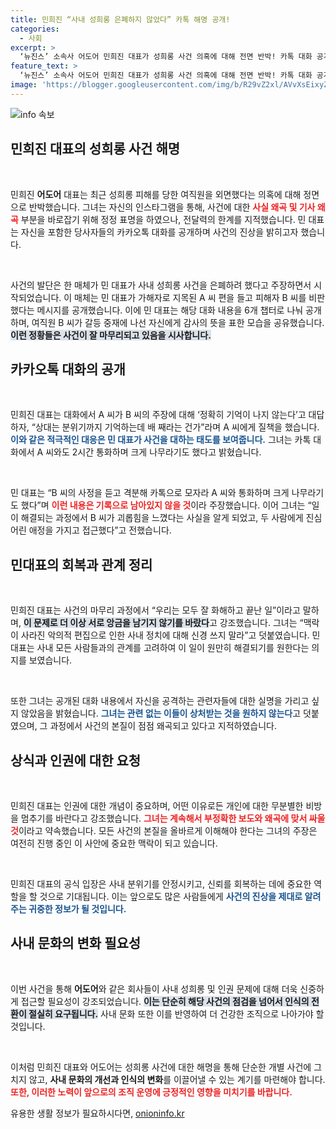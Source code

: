 ```yaml
---
title: 민희진 “사내 성희롱 은폐하지 않았다” 카톡 해명 공개!
categories:
  - 사회
excerpt: >
  ‘뉴진스’ 소속사 어도어 민희진 대표가 성희롱 사건 의혹에 대해 전면 반박! 카톡 대화 공개로 진실을 밝히며 내부 갈등의 진상을 전해왔다. 진정한 피해자가 누구인지, 누가 말하는 것일까? 클릭해 확인해보세요!
feature_text: >
  ‘뉴진스’ 소속사 어도어 민희진 대표가 성희롱 사건 의혹에 대해 전면 반박! 카톡 대화 공개로 진실을 밝히며 내부 갈등의 진상을 전해왔다. 진정한 피해자가 누구인지, 누가 말하는 것일까? 클릭해 확인해보세요!
image: 'https://blogger.googleusercontent.com/img/b/R29vZ2xl/AVvXsEixyZcFfHzMRdzZMjFBmAUKJYCLCGyLL1o632UiGVXcaFdKo_bkvkuCioo0uUKlGfBVcT3P84aROyZIXSBEx3Aw5nCQ3pTgDom1WDC4m8eifvWiAmWEEVb4x6G_l8C0QH225ldMjyaFvpxGEBGNO37VmDTDMHGhJPq73UglMfDca1-0aw/s1600/blogspot.png'
---
```


<p><img src="https://blogger.googleusercontent.com/img/b/R29vZ2xl/AVvXsEixyZcFfHzMRdzZMjFBmAUKJYCLCGyLL1o632UiGVXcaFdKo_bkvkuCioo0uUKlGfBVcT3P84aROyZIXSBEx3Aw5nCQ3pTgDom1WDC4m8eifvWiAmWEEVb4x6G_l8C0QH225ldMjyaFvpxGEBGNO37VmDTDMHGhJPq73UglMfDca1-0aw/s1600/blogspot.png" alt="info 속보" /></p>

<h2 data-ke-size="size26">민희진 대표의 성희롱 사건 해명</h2>

<p data-ke-size="size16">&nbsp;</p>

<p>민희진 <b>어도어</b> 대표는 최근 성희롱 피해를 당한 여직원을 외면했다는 의혹에 대해 정면으로 반박했습니다. 그녀는 자신의 인스타그램을 통해, 사건에 대한 <b><span style="color: #ee2323;">사실 왜곡 및 기사 왜곡</span></b> 부분을 바로잡기 위해 정정 표명을 하였으나, 전달력의 한계를 지적했습니다. 민 대표는 자신을 포함한 당사자들의 카카오톡 대화를 공개하며 사건의 진상을 밝히고자 했습니다. </p>

<p data-ke-size="size16">&nbsp;</p>

<p>사건의 발단은 한 매체가 민 대표가 사내 성희롱 사건을 은폐하려 했다고 주장하면서 시작되었습니다. 이 매체는 민 대표가 가해자로 지목된 A 씨 편을 들고 피해자 B 씨를 비판했다는 메시지를 공개했습니다. 이에 민 대표는 해당 대화 내용을 6개 챕터로 나눠 공개하며, 여직원 B 씨가 갈등 중재에 나선 자신에게 감사의 뜻을 표한 모습을 공유했습니다. <b><span style="background-color: #21538527;">이런 정황들은 사건이 잘 마무리되고 있음을 시사합니다.</span></b></p>

<h2 data-ke-size="size26">카카오톡 대화의 공개</h2>

<p data-ke-size="size16">&nbsp;</p>

<p>민희진 대표는 대화에서 A 씨가 B 씨의 주장에 대해 ‘정확히 기억이 나지 않는다’고 대답하자, “상대는 분위기까지 기억하는데 배 째라는 건가”라며 A 씨에게 질책을 했습니다. <b><span style="color: #1a5490;">이와 같은 적극적인 대응은 민 대표가 사건을 대하는 태도를 보여줍니다.</span></b> 그녀는 카톡 대화에서 A 씨와도 2시간 통화하며 크게 나무라기도 했다고 밝혔습니다. </p>

<p data-ke-size="size16">&nbsp;</p>

<p>민 대표는 “B 씨의 사정을 듣고 격분해 카톡으로 모자라 A 씨와 통화하며 크게 나무라기도 했다”며 <b><span style="color: #ee2323;">이런 내용은 기록으로 남아있지 않을 것</span></b>이라 주장했습니다. 이어 그녀는 “일이 해결되는 과정에서 B 씨가 괴롭힘을 느꼈다는 사실을 알게 되었고, 두 사람에게 진심 어린 애정을 가지고 접근했다”고 전했습니다.</p>

<h2 data-ke-size="size26">민대표의 회복과 관계 정리</h2>

<p data-ke-size="size16">&nbsp;</p>

<p>민희진 대표는 사건의 마무리 과정에서 “우리는 모두 잘 화해하고 끝난 일”이라고 말하며, <b><span style="background-color: #21538527;">이 문제로 더 이상 서로 앙금을 남기지 않기를 바랐다</span></b>고 강조했습니다. 그녀는 “맥락이 사라진 악의적 편집으로 인한 사내 정치에 대해 신경 쓰지 말라”고 덧붙였습니다. 민 대표는 사내 모든 사람들과의 관계를 고려하여 이 일이 원만히 해결되기를 원한다는 의지를 보였습니다.</p>

<p data-ke-size="size16">&nbsp;</p>

<p>또한 그녀는 공개된 대화 내용에서 자신을 공격하는 관련자들에 대한 실명을 가리고 싶지 않았음을 밝혔습니다. <b><span style="color: #1a5490;">그녀는 관련 없는 이들이 상처받는 것을 원하지 않는다</span></b>고 덧붙였으며, 그 과정에서 사건의 본질이 점점 왜곡되고 있다고 지적하였습니다. </p>

<h2 data-ke-size="size26">상식과 인권에 대한 요청</h2>

<p data-ke-size="size16">&nbsp;</p>

<p>민희진 대표는 인권에 대한 개념이 중요하며, 어떤 이유로든 개인에 대한 무분별한 비방을 멈추기를 바란다고 강조했습니다. <b><span style="color: #ee2323;">그녀는 계속해서 부정확한 보도와 왜곡에 맞서 싸울 것</span></b>이라고 약속했습니다. 모든 사건의 본질을 올바르게 이해해야 한다는 그녀의 주장은 여전히 진행 중인 이 사안에 중요한 맥락이 되고 있습니다.</p>

<p data-ke-size="size16">&nbsp;</p>

<p>민희진 대표의 공식 입장은 사내 분위기를 안정시키고, 신뢰를 회복하는 데에 중요한 역할을 할 것으로 기대됩니다. 이는 앞으로도 많은 사람들에게 <b><span style="color: #1a5490;">사건의 진상을 제대로 알려주는 귀중한 정보가 될 것입니다.</span></b> </p>

<h2 data-ke-size="size26">사내 문화의 변화 필요성</h2>

<p data-ke-size="size16">&nbsp;</p>

<p>이번 사건을 통해 <b>어도어</b>와 같은 회사들이 사내 성희롱 및 인권 문제에 대해 더욱 신중하게 접근할 필요성이 강조되었습니다. <b><span style="background-color: #21538527;">이는 단순히 해당 사건의 점검을 넘어서 인식의 전환이 절실히 요구됩니다.</span></b> 사내 문화 또한 이를 반영하여 더 건강한 조직으로 나아가야 할 것입니다. </p>

<p data-ke-size="size16">&nbsp;</p>

<p>이처럼 민희진 대표와 어도어는 성희롱 사건에 대한 해명을 통해 단순한 개별 사건에 그치지 않고, <b>사내 문화의 개선과 인식의 변화</b>를 이끌어낼 수 있는 계기를 마련해야 합니다. <b><span style="color: #ee2323;">또한, 이러한 노력이 앞으로의 조직 운영에 긍정적인 영향을 미치기를 바랍니다.</span></b></p>
유용한 생활 정보가 필요하시다면, <a href="https://onioninfo.kr" rel="dofollow">onioninfo.kr</a>


